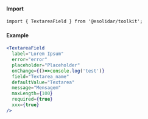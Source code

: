 #### Import

``` html
import { TextareaField } from '@esolidar/toolkit';
```

#### Example

``` jsx
<TextareaField 
  label="Lorem Ipsum" 
  error="error"
  placeholder="Placeholder"
  onChange={()=>console.log('test')}
  field="Textarea_name"
  defaultValue="Textarea"
  message="Mensagem"
  maxLength={100}
  required={true}
  xxx={true}
/>
```
